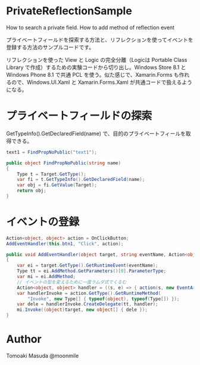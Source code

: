 PrivateReflectionSample
===============
How to search a private field.
How to add method of reflection event

プライベートフィールドを探索する方法と、リフレクションを使ってイベントを登録する方法のサンプルコードです。

リフレクションを使った View と Logic の完全分離（Logicは Portable Class Library で作成）するための実験コードから切り出し。Windows Store 8.1 と Windows Phone 8.1 で共通 PCL を使う。似た感じで、Xamarin.Forms も作れるので、Windows.UI.Xaml と Xamarin.Forms.Xaml が共通コードで扱えるようになる。

# プライベートフィールドの探索

GetTypeInfo().GetDeclaredField(name) で、目的のプライベートフィールを取得できる。

```C#
text1 = FindPropNoPublic("text1");

public object FindPropNoPublic(string name)
{
    Type t = Target.GetType();
    var fi = t.GetTypeInfo().GetDeclaredField(name);
    var obj = fi.GetValue(Target);
    return obj;
}
```

# イベントの登録

```C#
Action<object, object> action = OnClickButton;
AddEventHandler(this.btn1, "Click", action);

public void AddEventHandler(object target, string eventName, Action<object, EventArgs> action)
{
    var ei = target.GetType().GetRuntimeEvent(eventName);
    Type tt = ei.AddMethod.GetParameters()[0].ParameterType;
    var mi = ei.AddMethod;
    // イベントの型を変えるために一度ラムダ式でくるむ
    Action<object, object> handler = ((s, e) => { action(s, new EventArgs()); });
    var handlerInvoke = action.GetType().GetRuntimeMethod(
        "Invoke", new Type[] { typeof(object), typeof(Type[]) });
    var dele = handlerInvoke.CreateDelegate(tt, handler);
    mi.Invoke((object)target, new object[] { dele });
}
```

# Author 

Tomoaki Masuda @moonmile

